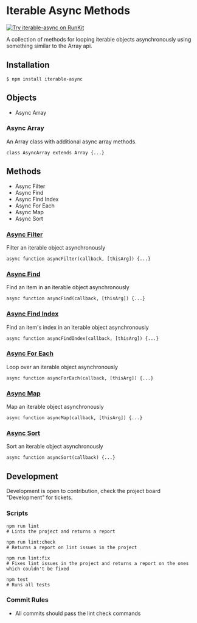 # Iterable Async Methods 
[![Try iterable-async on RunKit](https://badge.runkitcdn.com/iterable-async.svg)](https://npm.runkit.com/iterable-async)

A collection of methods for looping iterable objects asynchronously using something similar to the Array api.

## Installation

```
$ npm install iterable-async
```

## Objects

* Async Array

### Async Array

An Array class with additional async array methods.
```
class AsyncArray extends Array {...}
```

## Methods

* Async Filter
* Async Find
* Async Find Index
* Async For Each
* Async Map
* Async Sort

### [Async Filter](https://github.com/Sykander/iterable-async/wiki/Async-Filter) 

Filter an iterable object asynchronously
```
async function asyncFilter(callback, [thisArg]) {...}
```

### [Async Find](https://github.com/Sykander/iterable-async/wiki/Async-Find)

Find an item in an iterable object asynchronously
```
async function asyncFind(callback, [thisArg]) {...}
```

### [Async Find Index](https://github.com/Sykander/iterable-async/wiki/Async-Find-Index)

Find an item's index in an iterable object asynchronously
```
async function asyncFindIndex(callback, [thisArg]) {...}
```

### [Async For Each](https://github.com/Sykander/iterable-async/wiki/Async-For-Each)

Loop over an iterable object asynchronously
```
async function asyncForEach(callback, [thisArg]) {...}
```

### [Async Map](https://github.com/Sykander/iterable-async/wiki/Async-Map)

Map an iterable object asynchronously
```
async function asyncMap(callback, [thisArg]) {...}
```

### [Async Sort](https://github.com/Sykander/iterable-async/wiki/Async-Sort) 

Sort an iterable object asynchronously
```
async function asyncSort(callback) {...}
```


## Development

Development is open to contribution, check the project board "Development" for tickets.

### Scripts

```
npm run lint
# Lints the project and returns a report

npm run lint:check
# Returns a report on lint issues in the project

npm run lint:fix
# Fixes lint issues in the project and returns a report on the ones which couldn't be fixed

npm test
# Runs all tests
```

### Commit Rules

* All commits should pass the lint check commands
